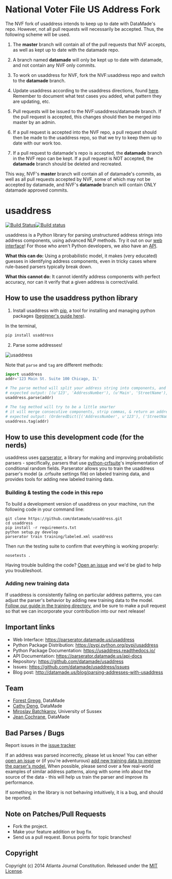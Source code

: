 National Voter File US Address Fork
=================
The NVF fork of usaddress intends to keep up to date with DataMade's repo. However, not all pull requests will necessarily be accepted. Thus, the following scheme will be used.
1. The **master** branch will contain all of the pull requests that NVF accepts, as well as kept up to date with the datamade repo.

2. A branch named **datamade** will only be kept up to date with datamade, and not contain any NVF only commits.

3. To work on usaddress for NVF, fork the NVF:usaddress repo and switch to the **datamade** branch.

4. Update usaddress according to the usaddress directions, found [here](https://github.com/datamade/usaddress/blob/master/training/README.md). Remember to document what test cases you added, what pattern they are updating, etc.

5. Pull requests will be issued to the NVF:usaddress/datamade branch. If the pull request is accepted, this changes should then be merged into master by an admin.

6. If a pull request is accepted into the NVF repo, a pull request should then be made to the usaddress repo, so that we try to keep them up to date with our work too.

7. If a pull request to datamade's repo is accepted, the **datamade** branch in the NVF repo can be kept. If a pull request is NOT accepted, the **datamade** branch should be deleted and recreated.

This way, NVF's **master** branch will contain all of datamade's commits, as well as all pull requests accepted by NVF, some of which may not be accepted by datamade, and NVF's **datamade** branch will contain ONLY datamade approved commits.

usaddress
=================
[![Build Status](https://travis-ci.org/datamade/usaddress.svg?branch=master)](https://travis-ci.org/datamade/usaddress)[![Build status](https://ci.appveyor.com/api/projects/status/5mbcd8ku0tm66noq?svg=true)](https://ci.appveyor.com/project/fgregg/usaddress)

usaddress is a Python library for parsing unstructured address strings into address components, using advanced NLP methods. Try it out on our [web interface](https://parserator.datamade.us/usaddress)! For those who aren't Python developers, we also have an [API](https://parserator.datamade.us/api-docs).

**What this can do:** Using a probabilistic model, it makes (very educated) guesses in identifying address components, even in tricky cases where rule-based parsers typically break down.

**What this cannot do:** It cannot identify address components with perfect accuracy, nor can it verify that a given address is correct/valid.

## How to use the usaddress python library

1. Install usaddress with [pip](https://pip.readthedocs.io/en/latest/quickstart.html), a tool for installing and managing python packages ([beginner's guide here](http://www.dabapps.com/blog/introduction-to-pip-and-virtualenv-python/)).

  In the terminal,
  
  ```bash
  pip install usaddress
  ```
2. Parse some addresses!

  ![usaddress](https://cloud.githubusercontent.com/assets/1406537/7869001/65c6ae62-0545-11e5-8b65-5d9e71dface5.gif)

  Note that `parse` and `tag` are different methods:
  ```python
  import usaddress
  addr='123 Main St. Suite 100 Chicago, IL'
  
  # The parse method will split your address string into components, and label each component.
  # expected output: [(u'123', 'AddressNumber'), (u'Main', 'StreetName'), (u'St.', 'StreetNamePostType'), (u'Suite', 'OccupancyType'), (u'100', 'OccupancyIdentifier'), (u'Chicago,', 'PlaceName'), (u'IL', 'StateName')]
  usaddress.parse(addr)
  
  # The tag method will try to be a little smarter
  # it will merge consecutive components, strip commas, & return an address type
  # expected output: (OrderedDict([('AddressNumber', u'123'), ('StreetName', u'Main'), ('StreetNamePostType', u'St.'), ('OccupancyType', u'Suite'), ('OccupancyIdentifier', u'100'), ('PlaceName', u'Chicago'), ('StateName', u'IL')]), 'Street Address')
  usaddress.tag(addr)
  ```

## How to use this development code (for the nerds)
usaddress uses [parserator](https://github.com/datamade/parserator), a library for making and improving probabilistic parsers - specifically, parsers that use [python-crfsuite](https://github.com/tpeng/python-crfsuite)'s implementation of conditional random fields. Parserator allows you to train the usaddress parser's model (a .crfsuite settings file) on labeled training data, and provides tools for adding new labeled training data.
### Building & testing the code in this repo

To build a development version of usaddress on your machine, run the following code in your command line:
  
  ```
  git clone https://github.com/datamade/usaddress.git  
  cd usaddress  
  pip install -r requirements.txt  
  python setup.py develop  
  parserator train training/labeled.xml usaddress  
  ```  

Then run the testing suite to confirm that everything is working properly:

   ```
   nosetests .
   ```
   
Having trouble building the code? [Open an issue](https://github.com/datamade/usaddress/issues/new) and we'd be glad to help you troubleshoot.

### Adding new training data

If usaddress is consistently failing on particular address patterns, you can adjust the parser's behavior by adding new training data to the model. [Follow our guide in the training directory](https://github.com/datamade/usaddress/blob/master/training/README.md), and be sure to make a pull request so that we can incorporate your contribution into our next release!

## Important links

* Web Interface: https://parserator.datamade.us/usaddress
* Python Package Distribution: https://pypi.python.org/pypi/usaddress
* Python Package Documentation: https://usaddress.readthedocs.io/
* API Documentation: https://parserator.datamade.us/api-docs
* Repository: https://github.com/datamade/usaddress
* Issues: https://github.com/datamade/usaddress/issues
* Blog post: http://datamade.us/blog/parsing-addresses-with-usaddress

## Team

* [Forest Gregg](https://github.com/fgregg), DataMade
* [Cathy Deng](https://github.com/cathydeng), DataMade
* [Miroslav Batchkarov](http://mbatchkarov.github.io), University of Sussex
* [Jean Cochrane](https://github.com/jeancochrane), DataMade

## Bad Parses / Bugs

Report issues in the [issue tracker](https://github.com/datamade/usaddress/issues)

If an address was parsed incorrectly, please let us know! You can either [open an issue](https://github.com/datamade/usaddress/issues/new) or (if you're adventurous) [add new training data to improve the parser's model.](https://github.com/datamade/usaddress/blob/master/training/README.md) When possible, please send over a few real-world examples of similar address patterns, along with some info about the source of the data - this will help us train the parser and improve its performance.

If something in the library is not behaving intuitively, it is a bug, and should be reported.

## Note on Patches/Pull Requests
 
* Fork the project.
* Make your feature addition or bug fix.
* Send us a pull request. Bonus points for topic branches!

## Copyright

Copyright (c) 2014 Atlanta Journal Constitution. Released under the [MIT License](https://github.com/datamade/usaddress/blob/master/LICENSE).

